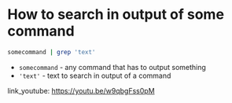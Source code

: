 # How to search in output of some command

```bash
somecommand | grep 'text'
```

- `somecommand` - any command that has to output something
- `'text'` - text to search in output of a command


link_youtube: https://youtu.be/w9qbgFss0pM
